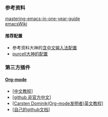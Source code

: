 ### 参考资料
[mastering-emacs-in-one-year-guide](https://github.com/redguardtoo/mastering-emacs-in-one-year-guide) <br>
[emacsWiki](https://www.emacswiki.org/)

#### 推荐配置
* 参考资料大神的[含中文输入法配置](https://github.com/redguardtoo/emacs.d)
* [purcell大神的配置](https://github.com/purcell/emacs.d)


### 第三方插件

#### [Org-mode ](http://www.orgmode.org/) <br>
* [[中文教程](http://www.cnblogs.com/Open_Source/archive/2011/07/17/2108747.html)] <br>
* [[github 非官方中文](https://github.com/marboo/orgmode-cn)] <br>
* [[Carsten Dominik(Org-mode发明者)英文教程](https://orgmode.org/talks.html)] <br>
* [[自己的github文档](https://github.com/daodaogua/cheat-sheet/tree/master/org-mode)] <br>
